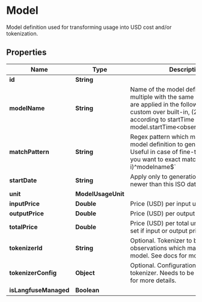 

# Model

Model definition used for transforming usage into USD cost and/or tokenization.

## Properties

| Name | Type | Description | Notes |
|------------ | ------------- | ------------- | -------------|
|**id** | **String** |  |  |
|**modelName** | **String** | Name of the model definition. If multiple with the same name exist, they are applied in the following order: (1) custom over built-in, (2) newest according to startTime where model.startTime&lt;observation.startTime |  |
|**matchPattern** | **String** | Regex pattern which matches this model definition to generation.model. Useful in case of fine-tuned models. If you want to exact match, use &#x60;(?i)^modelname$&#x60; |  |
|**startDate** | **String** | Apply only to generations which are newer than this ISO date. |  [optional] |
|**unit** | **ModelUsageUnit** |  |  |
|**inputPrice** | **Double** | Price (USD) per input unit |  [optional] |
|**outputPrice** | **Double** | Price (USD) per output unit |  [optional] |
|**totalPrice** | **Double** | Price (USD) per total unit. Cannot be set if input or output price is set. |  [optional] |
|**tokenizerId** | **String** | Optional. Tokenizer to be applied to observations which match to this model. See docs for more details. |  [optional] |
|**tokenizerConfig** | **Object** | Optional. Configuration for the selected tokenizer. Needs to be JSON. See docs for more details. |  [optional] |
|**isLangfuseManaged** | **Boolean** |  |  |



